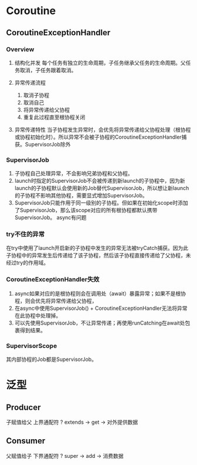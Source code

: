 # Coroutine
## CoroutineExceptionHandler
### Overview
1. 结构化并发
每个任务有独立的生命周期，子任务继承父任务的生命周期。父任务取消，子任务跟着取消。

2. 异常传递流程
    1. 取消子协程
    2. 取消自己
    3. 将异常传递给父协程
    4. 重复此过程直至根协程关闭

3. 异常传递特性
当子协程发生异常时，会优先将异常传递给父协程处理（根协程或协程初始化时）。所以异常不会被子协程的CoroutineExceptionHandler捕获。SupervisorJob除外

### SupervisorJob
1. 子协程自己处理异常，不会影响兄弟协程和父协程。
2. launch时指定的SupervisorJob不会被传递到新launch的子协程中，因为新launch的子协程默认会使用新的Job替代SupervisorJob，所以想让新launch的子协程不影响其他协程，需要显式增加SupervisorJob。
3. SupervisorJob只能作用于同一级别的子协程。但如果在初始化scope时添加了SupervisorJob，那么该scope对应的所有根协程都默认携带SupervisorJob。
async有问题

### try不住的异常
在try中使用了launch开启新的子协程中发生的异常无法被tryCatch捕获。因为此子协程中的异常发生后传递给了该子协程，然后该子协程直接传递给了父协程，未经过try的作用域。

### CoroutineExceptionHandler失效
1. async如果对应的是根协程则会在调用处（await）暴露异常；如果不是根协程，则会优先将异常传递给父协程，
1. 在async中使用SupervisorJob() + CoroutineExceptionHandler无法将异常在此协程中处理掉。
2. 可以先使用SupervisorJob，不让异常传递；再使用runCatching在await处包裹得到结果。

### SupervisorScope
其内部协程的Job都是SupervisorJob。


# 泛型
## Producer
子赋值给父
上界通配符 ? extends -> get -> 对外提供数据
## Consumer
父赋值给子
下界通配符 ? super -> add -> 消费数据

